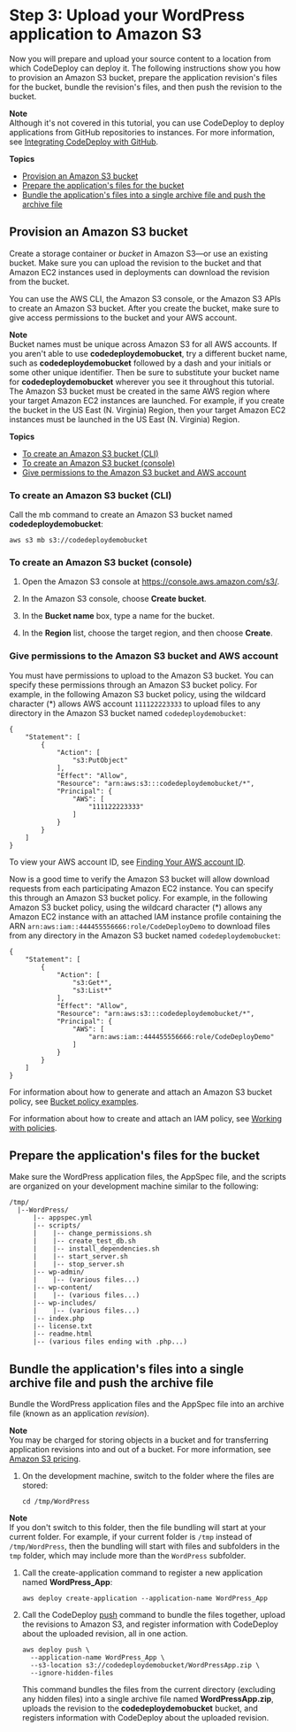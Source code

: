 # Step 3: Upload your WordPress application to Amazon S3<a name="tutorials-wordpress-upload-application"></a>

Now you will prepare and upload your source content to a location from which CodeDeploy can deploy it\. The following instructions show you how to provision an Amazon S3 bucket, prepare the application revision's files for the bucket, bundle the revision's files, and then push the revision to the bucket\.

**Note**  
Although it's not covered in this tutorial, you can use CodeDeploy to deploy applications from GitHub repositories to instances\. For more information, see [Integrating CodeDeploy with GitHub](integrations-partners-github.md)\.

**Topics**
+ [Provision an Amazon S3 bucket](#tutorials-wordpress-upload-application-create-s3-bucket)
+ [Prepare the application's files for the bucket](#tutorials-wordpress-upload-application-prepare-application-files)
+ [Bundle the application's files into a single archive file and push the archive file](#tutorials-wordpress-upload-application-bundle-and-push-archive)

## Provision an Amazon S3 bucket<a name="tutorials-wordpress-upload-application-create-s3-bucket"></a>

Create a storage container or *bucket* in Amazon S3—or use an existing bucket\. Make sure you can upload the revision to the bucket and that Amazon EC2 instances used in deployments can download the revision from the bucket\.

You can use the AWS CLI, the Amazon S3 console, or the Amazon S3 APIs to create an Amazon S3 bucket\. After you create the bucket, make sure to give access permissions to the bucket and your AWS account\.

**Note**  
Bucket names must be unique across Amazon S3 for all AWS accounts\. If you aren't able to use **codedeploydemobucket**, try a different bucket name, such as **codedeploydemobucket** followed by a dash and your initials or some other unique identifier\. Then be sure to substitute your bucket name for **codedeploydemobucket** wherever you see it throughout this tutorial\.  
The Amazon S3 bucket must be created in the same AWS region where your target Amazon EC2 instances are launched\. For example, if you create the bucket in the US East \(N\. Virginia\) Region, then your target Amazon EC2 instances must be launched in the US East \(N\. Virginia\) Region\.

**Topics**
+ [To create an Amazon S3 bucket \(CLI\)](#tutorials-wordpress-upload-application-create-s3-bucket-cli)
+ [To create an Amazon S3 bucket \(console\)](#tutorials-wordpress-upload-application-create-s3-bucket-console)
+ [Give permissions to the Amazon S3 bucket and AWS account](#tutorials-wordpress-upload-application-create-s3-bucket-grant-permissions)

### To create an Amazon S3 bucket \(CLI\)<a name="tutorials-wordpress-upload-application-create-s3-bucket-cli"></a>

Call the mb command to create an Amazon S3 bucket named **codedeploydemobucket**:

```
aws s3 mb s3://codedeploydemobucket
```

### To create an Amazon S3 bucket \(console\)<a name="tutorials-wordpress-upload-application-create-s3-bucket-console"></a>

1. Open the Amazon S3 console at [https://console\.aws\.amazon\.com/s3/](https://console.aws.amazon.com/s3/)\.

1. In the Amazon S3 console, choose **Create bucket**\.

1. In the **Bucket name** box, type a name for the bucket\.

1. In the **Region** list, choose the target region, and then choose **Create**\.

### Give permissions to the Amazon S3 bucket and AWS account<a name="tutorials-wordpress-upload-application-create-s3-bucket-grant-permissions"></a>

You must have permissions to upload to the Amazon S3 bucket\. You can specify these permissions through an Amazon S3 bucket policy\. For example, in the following Amazon S3 bucket policy, using the wildcard character \(\*\) allows AWS account `111122223333` to upload files to any directory in the Amazon S3 bucket named `codedeploydemobucket`:

```
{
    "Statement": [
        {
            "Action": [
                "s3:PutObject"
            ],
            "Effect": "Allow",
            "Resource": "arn:aws:s3:::codedeploydemobucket/*",
            "Principal": {
                "AWS": [
                    "111122223333"
                ]
            }
        }
    ]
}
```

To view your AWS account ID, see [Finding Your AWS account ID](https://docs.aws.amazon.com/IAM/latest/UserGuide/console_account-alias.html#FindingYourAWSId)\.

Now is a good time to verify the Amazon S3 bucket will allow download requests from each participating Amazon EC2 instance\. You can specify this through an Amazon S3 bucket policy\. For example, in the following Amazon S3 bucket policy, using the wildcard character \(\*\) allows any Amazon EC2 instance with an attached IAM instance profile containing the ARN `arn:aws:iam::444455556666:role/CodeDeployDemo` to download files from any directory in the Amazon S3 bucket named `codedeploydemobucket`:

```
{
    "Statement": [
        {
            "Action": [
                "s3:Get*",
                "s3:List*"
            ],
            "Effect": "Allow",
            "Resource": "arn:aws:s3:::codedeploydemobucket/*",
            "Principal": {
                "AWS": [
                    "arn:aws:iam::444455556666:role/CodeDeployDemo"
                ]
            }
        }
    ]
}
```

 For information about how to generate and attach an Amazon S3 bucket policy, see [Bucket policy examples](https://docs.aws.amazon.com/AmazonS3/latest/dev/example-bucket-policies.html)\.

For information about how to create and attach an IAM policy, see [Working with policies](https://docs.aws.amazon.com/IAM/latest/UserGuide/ManagingPolicies.html#AddingPermissions_Console)\.

## Prepare the application's files for the bucket<a name="tutorials-wordpress-upload-application-prepare-application-files"></a>

Make sure the WordPress application files, the AppSpec file, and the scripts are organized on your development machine similar to the following:

```
/tmp/
  |--WordPress/
      |-- appspec.yml  
      |-- scripts/
      |    |-- change_permissions.sh
      |    |-- create_test_db.sh
      |    |-- install_dependencies.sh
      |    |-- start_server.sh
      |    |-- stop_server.sh
      |-- wp-admin/
      |    |-- (various files...)
      |-- wp-content/
      |    |-- (various files...)
      |-- wp-includes/
      |    |-- (various files...)
      |-- index.php
      |-- license.txt
      |-- readme.html
      |-- (various files ending with .php...)
```

## Bundle the application's files into a single archive file and push the archive file<a name="tutorials-wordpress-upload-application-bundle-and-push-archive"></a>

Bundle the WordPress application files and the AppSpec file into an archive file \(known as an application *revision*\)\.

**Note**  
You may be charged for storing objects in a bucket and for transferring application revisions into and out of a bucket\. For more information, see [Amazon S3 pricing](https://aws.amazon.com/s3/pricing/)\. 

1. On the development machine, switch to the folder where the files are stored: 

   ```
   cd /tmp/WordPress
   ```
**Note**  
If you don't switch to this folder, then the file bundling will start at your current folder\. For example, if your current folder is `/tmp` instead of `/tmp/WordPress`, then the bundling will start with files and subfolders in the `tmp` folder, which may include more than the `WordPress` subfolder\.

1. Call the create\-application command to register a new application named **WordPress\_App**:

   ```
   aws deploy create-application --application-name WordPress_App
   ```

1. Call the CodeDeploy [push](https://docs.aws.amazon.com/cli/latest/reference/deploy/push.html) command to bundle the files together, upload the revisions to Amazon S3, and register information with CodeDeploy about the uploaded revision, all in one action\. 

   ```
   aws deploy push \
     --application-name WordPress_App \
     --s3-location s3://codedeploydemobucket/WordPressApp.zip \
     --ignore-hidden-files
   ```

   This command bundles the files from the current directory \(excluding any hidden files\) into a single archive file named **WordPressApp\.zip**, uploads the revision to the **codedeploydemobucket** bucket, and registers information with CodeDeploy about the uploaded revision\.